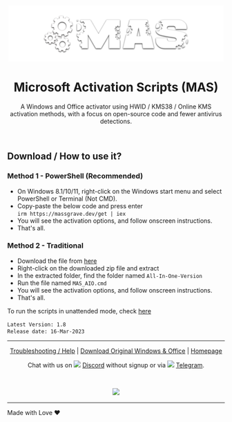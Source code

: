 <p align="center"><img src="https://github.com/KomashiFX/KomashiFX/blob/main/ReadMeSaves/1689385067225.png?raw=true" width="500">
<br>

</p>
<h1 align="center">Microsoft  Activation  Scripts (MAS)</h1>

<p align="center">A Windows and Office activator using HWID / KMS38 / Online KMS activation methods, with a focus on open-source code and fewer antivirus detections.</p><br>

## Download / How to use it?

### Method 1 - PowerShell (Recommended)

-   On Windows 8.1/10/11, right-click on the Windows start menu and select PowerShell or Terminal (Not CMD).
-   Copy-paste the below code and press enter\
    `irm https://massgrave.dev/get | iex`
-   You will see the activation options, and follow onscreen instructions.
-   That's all.

### Method 2 - Traditional

-   Download the file from [here](https://github.com/massgravel/Microsoft-Activation-Scripts/archive/refs/heads/master.zip)
-   Right-click on the downloaded zip file and extract
-   In the extracted folder, find the folder named `All-In-One-Version`
-   Run the file named `MAS_AIO.cmd`
-   You will see the activation options, and follow onscreen instructions.
-   That's all.

To run the scripts in unattended mode, check [here](https://massgrave.dev/command_line_switches.html)

```
Latest Version: 1.8
Release date: 16-Mar-2023
```
<hr>

<p align="center"><a href="https://massgrave.dev/troubleshoot.html">Troubleshooting / Help</a> |
<a href="https://massgrave.dev/genuine-installation-media.html">Download Original Windows & Office</a> |
<a href="https://massgrave.dev">Homepage</a></p>

<p align="center">Chat with us on <img src="https://api.iconify.design/mdi:discord.svg?color=%233a54cd"> <a href="https://discord.gg/gjJEfq7ux8" target="_blank">Discord</a> without signup or via <img src="https://api.iconify.design/logos:telegram.svg?color=%233a54cd"> <a href="https://t.me/Microsoft_Activation_Scripts" target="_blank">Telegram</a>.</p>
</br>

<p align="center"><a href="https://twitter.com/massgravel"><img src="https://img.shields.io/twitter/follow/massgravel"></a></p>

---

Made with Love ❤️


